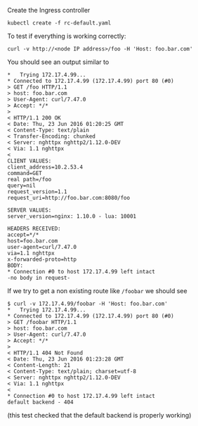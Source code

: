 
Create the Ingress controller
```
kubectl create -f rc-default.yaml
```

To test if everything is working correctly:

`curl -v http://<node IP address>/foo -H 'Host: foo.bar.com'`

You should see an output similar to
```
*   Trying 172.17.4.99...
* Connected to 172.17.4.99 (172.17.4.99) port 80 (#0)
> GET /foo HTTP/1.1
> host: foo.bar.com
> User-Agent: curl/7.47.0
> Accept: */*
>
< HTTP/1.1 200 OK
< Date: Thu, 23 Jun 2016 01:20:25 GMT
< Content-Type: text/plain
< Transfer-Encoding: chunked
< Server: nghttpx nghttp2/1.12.0-DEV
< Via: 1.1 nghttpx
<
CLIENT VALUES:
client_address=10.2.53.4
command=GET
real path=/foo
query=nil
request_version=1.1
request_uri=http://foo.bar.com:8080/foo

SERVER VALUES:
server_version=nginx: 1.10.0 - lua: 10001

HEADERS RECEIVED:
accept=*/*
host=foo.bar.com
user-agent=curl/7.47.0
via=1.1 nghttpx
x-forwarded-proto=http
BODY:
* Connection #0 to host 172.17.4.99 left intact
-no body in request-
```

If we try to get a non existing route like `/foobar` we should see
```
$ curl -v 172.17.4.99/foobar -H 'Host: foo.bar.com'
*   Trying 172.17.4.99...
* Connected to 172.17.4.99 (172.17.4.99) port 80 (#0)
> GET /foobar HTTP/1.1
> host: foo.bar.com
> User-Agent: curl/7.47.0
> Accept: */*
>
< HTTP/1.1 404 Not Found
< Date: Thu, 23 Jun 2016 01:23:28 GMT
< Content-Length: 21
< Content-Type: text/plain; charset=utf-8
< Server: nghttpx nghttp2/1.12.0-DEV
< Via: 1.1 nghttpx
<
* Connection #0 to host 172.17.4.99 left intact
default backend - 404
```

(this test checked that the default backend is properly working)
